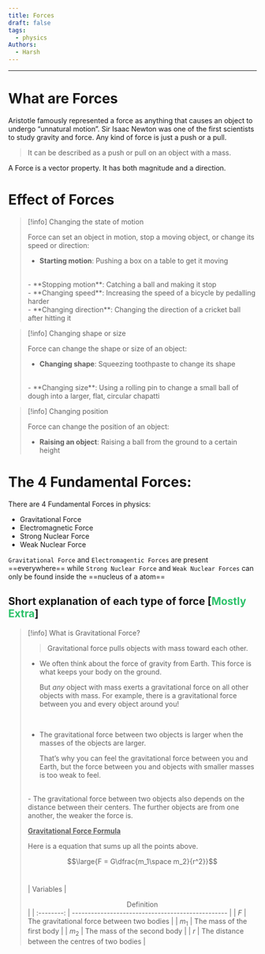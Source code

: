 ```yaml
---
title: Forces
draft: false
tags:
  - physics
Authors:
  - Harsh
---
```

---

# What are Forces

Aristotle famously represented a force as anything that causes an object to undergo “unnatural motion”. Sir Isaac Newton was one of the first scientists to study gravity and force. Any kind of force is just a push or a pull. 

>It can be described as a push or pull on an object with a mass.

A Force is a vector property. It has both magnitude and a direction.

# Effect of Forces

>[!info] Changing the state of motion
>
> Force can set an object in motion, stop a moving object, or change its speed or direction: 
>  
> - **Starting motion**: Pushing a box on a table to get it moving 
>  <br>
>  - **Stopping motion**: Catching a ball and making it stop 
>   <br>
> - **Changing speed**: Increasing the speed of a bicycle by pedalling harder 
> <br>
> - **Changing direction**: Changing the direction of a cricket ball after hitting it 
    

>[!info] Changing shape or size
>    
> Force can change the shape or size of an object: 
>    
> - **Changing shape**: Squeezing toothpaste to change its shape 
>  <br>
> - **Changing size**: Using a rolling pin to change a small ball of dough into a larger, flat, circular chapatti 


>[!info] Changing position
>  
> Force can change the position of an object: 
>  
> - **Raising an object**: Raising a ball from the ground to a certain height

# The 4 Fundamental Forces:

There are 4 Fundamental Forces in physics:

- Gravitational Force
- Electromagnetic Force
- Strong Nuclear Force
- Weak Nuclear Force
 
`Gravitational Force` and `Electromagentic Forces` are present ==everywhere== while `Strong Nuclear Force` and `Weak Nuclear Forces` can only be found inside the ==nucleus of a atom== 

## Short explanation of each type of force [<font color="#2DC26B">Mostly Extra</font>]

>[!info] What is Gravitational Force?
>
>>Gravitational force pulls objects with mass toward each other.
>
> - We often think about the force of gravity from Earth. This force is what keeps your body on the ground. 
>	
>	But _any_ object with mass exerts a gravitational force on all other objects with mass. For example, there is a gravitational force between you and every object around you!
>  <br>
>
>- The gravitational force between two objects is larger when the masses of the objects are larger. 
> 	 
> 	 That’s why you can feel the gravitational force between you and Earth, but the force between you and objects with smaller masses is too weak to feel.
><br>
>- The gravitational force between two objects also depends on the distance between their centers. The further objects are from one another, the weaker the force is.
>
>
> <u><strong>Gravitational Force Formula</strong></u>
> 
> Here is a equation that sums up all the points above.
> 
> $$\large{F = G\dfrac{m_1\space m_2}{r^2}}$$
> <br>
>
>| Variables | <center>Definition</center>                                  |
|   :--------:  | ------------------------------------------------- |
|        $F$       | The gravitational force between two bodies         |
|       $m_1$    | The mass of the first body                                       |
|       $m_2$    | The mass of the second body                                 |
|        $r$       | The distance between the centres of two bodies |



